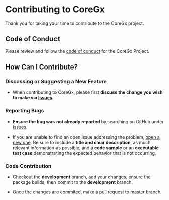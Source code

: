 # Contributing to CoreGx

Thank you for taking your time to contribute to the CoreGx project.

## Code of Conduct

Please review and follow the [code of conduct](https://github.com/bhklab/CoreGx/blob/master/CODE_OF_CONDUCT.md) for the CoreGx Project.

## How Can I Contribute?

### Discussing or Suggesting a New Feature

* When contributing to CoreGx, please first **discuss the change you wish to make via [Issues](https://github.com/CoreGx/issues)**.

### Reporting Bugs

* **Ensure the bug was not already reported** by searching on GitHub under [Issues](https://github.com/CoreGx/issues).

* If you are unable to find an open issue addressing the problem, [open a new one](https://github.com/bhklab/CoreGx/issues/new). Be sure to include a **title and clear description**, as much relevant information as possible, and a **code sample** or an **executable test case** demonstrating the expected behavior that is not occurring.

### Code Contribution

* Checkout the **development** branch, add your changes, ensure the package builds, then commit to the **development** branch.

* Once the changes are commited, make a pull request to master branch.
